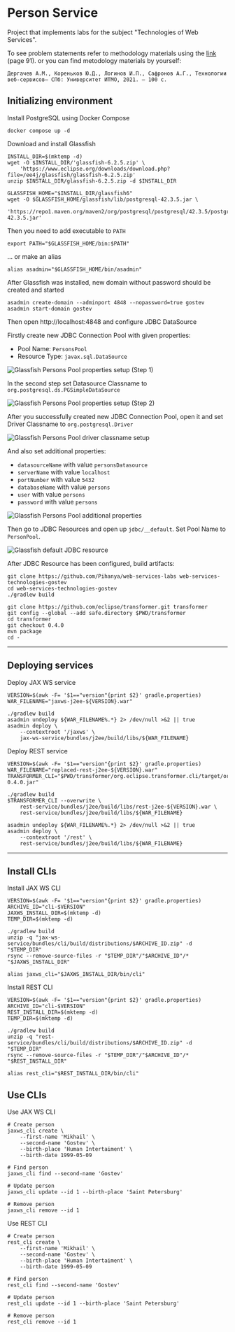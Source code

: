 # Person Service

Project that implements labs for the subject "Technologies of Web Services".

To see problem statements refer to methodology materials using the [link][tws_methodology_book] (page 91).
or you can find metodology materials by yourself:
```text
Дергачев А.М., Кореньков Ю.Д., Логинов И.П., Сафронов А.Г., Технологии веб-сервисов– СПб: Университет ИТМО, 2021. – 100 с.
```

## Initializing environment

Install PostgreSQL using Docker Compose

```shell
docker compose up -d
```

Download and install Glassfish

```shell
INSTALL_DIR=$(mktemp -d)
wget -O $INSTALL_DIR/'glassfish-6.2.5.zip' \
    'https://www.eclipse.org/downloads/download.php?file=/ee4j/glassfish/glassfish-6.2.5.zip'
unzip $INSTALL_DIR/glassfish-6.2.5.zip -d $INSTALL_DIR

GLASSFISH_HOME="$INSTALL_DIR/glassfish6"
wget -O $GLASSFISH_HOME/glassfish/lib/postgresql-42.3.5.jar \
    'https://repo1.maven.org/maven2/org/postgresql/postgresql/42.3.5/postgresql-42.3.5.jar'
```

Then you need to add executable to `PATH`

```shell
export PATH="$GLASSFISH_HOME/bin:$PATH"
```

... or make an alias
```shell
alias asadmin="$GLASSFISH_HOME/bin/asadmin"
```

After Glassfish was installed, new domain without password should be created and started

```shell
asadmin create-domain --adminport 4848 --nopassword=true gostev
asadmin start-domain gostev
```

Then open http://localhost:4848 and configure JDBC DataSource

Firstly create new JDBC Connection Pool with given properties:
- Pool Name: `PersonsPool`
- Resource Type: `javax.sql.DataSource`

![Glassfish Persons Pool properties setup (Step 1)](docs/img/glassfish_persons_pool_setup_step1.png)

In the second step set Datasource Classname to `org.postgresql.ds.PGSimpleDataSource` 

![Glassfish Persons Pool properties setup (Step 2)](docs/img/glassfish_persons_pool_setup_step2.png)

After you successfully created new JDBC Connection Pool, open it and set Driver Classname to `org.postgresql.Driver` 

![Glassfish Persons Pool driver classname setup](docs/img/glassfish_persons_pool_driver_classname_setup.png)

And also set additional properties:
- `datasourceName` with value `personsDatasource`
- `serverName` with value `localhost`
- `portNumber` with value `5432`
- `databaseName` with value `persons`
- `user` with value `persons`
- `password` with value `persons`

![Glassfish Persons Pool additional properties](docs/img/glassfish_persons_pool_additional_properties.png)

Then go to JDBC Resources and open up `jdbc/__default`. Set Pool Name to `PersonPool`.

![Glassfish default JDBC resource](docs/img/glassfish_default_jdbc_resource.png)

After JDBC Resource has been configured, build artifacts:

```shell
git clone https://github.com/Pihanya/web-services-labs web-services-technologies-gostev
cd web-services-technologies-gostev
./gradlew build

git clone https://github.com/eclipse/transformer.git transformer
git config --global --add safe.directory $PWD/transformer
cd transformer
git checkout 0.4.0
mvn package
cd -
```

---

## Deploying services

Deploy JAX WS service

```shell
VERSION=$(awk -F= '$1=="version"{print $2}' gradle.properties)
WAR_FILENAME="jaxws-j2ee-${VERSION}.war"

./gradlew build
asadmin undeploy ${WAR_FILENAME%.*} 2> /dev/null >&2 || true
asadmin deploy \
    --contextroot '/jaxws' \
    jax-ws-service/bundles/j2ee/build/libs/${WAR_FILENAME}
```

Deploy REST service

```shell
VERSION=$(awk -F= '$1=="version"{print $2}' gradle.properties)
WAR_FILENAME="replaced-rest-j2ee-${VERSION}.war"
TRANSFORMER_CLI="$PWD/transformer/org.eclipse.transformer.cli/target/org.eclipse.transformer.cli-0.4.0.jar"

./gradlew build
$TRANSFORMER_CLI --overwrite \
    rest-service/bundles/j2ee/build/libs/rest-j2ee-${VERSION}.war \
    rest-service/bundles/j2ee/build/libs/${WAR_FILENAME}
    
asadmin undeploy ${WAR_FILENAME%.*} 2> /dev/null >&2 || true
asadmin deploy \
    --contextroot '/rest' \
    rest-service/bundles/j2ee/build/libs/${WAR_FILENAME}
```

---

## Install CLIs

Install JAX WS CLI
```shell
VERSION=$(awk -F= '$1=="version"{print $2}' gradle.properties)
ARCHIVE_ID="cli-$VERSION"
JAXWS_INSTALL_DIR=$(mktemp -d)
TEMP_DIR=$(mktemp -d)

./gradlew build
unzip -q "jax-ws-service/bundles/cli/build/distributions/$ARCHIVE_ID.zip" -d "$TEMP_DIR"
rsync --remove-source-files -r "$TEMP_DIR"/"$ARCHIVE_ID"/* "$JAXWS_INSTALL_DIR"

alias jaxws_cli="$JAXWS_INSTALL_DIR/bin/cli"
```

Install REST CLI
```shell
VERSION=$(awk -F= '$1=="version"{print $2}' gradle.properties)
ARCHIVE_ID="cli-$VERSION"
REST_INSTALL_DIR=$(mktemp -d)
TEMP_DIR=$(mktemp -d)

./gradlew build
unzip -q "rest-service/bundles/cli/build/distributions/$ARCHIVE_ID.zip" -d "$TEMP_DIR"
rsync --remove-source-files -r "$TEMP_DIR"/"$ARCHIVE_ID"/* "$REST_INSTALL_DIR"

alias rest_cli="$REST_INSTALL_DIR/bin/cli"
```

## Use CLIs

Use JAX WS CLI
```shell
# Create person
jaxws_cli create \
    --first-name 'Mikhail' \
    --second-name 'Gostev' \
    --birth-place 'Human Intertaiment' \
    --birth-date 1999-05-09

# Find person
jaxws_cli find --second-name 'Gostev'

# Update person
jaxws_cli update --id 1 --birth-place 'Saint Petersburg'
    
# Remove person
jaxws_cli remove --id 1
```

Use REST CLI
```shell
# Create person
rest_cli create \
    --first-name 'Mikhail' \
    --second-name 'Gostev' \
    --birth-place 'Human Intertaiment' \
    --birth-date 1999-05-09

# Find person
rest_cli find --second-name 'Gostev'

# Update person
rest_cli update --id 1 --birth-place 'Saint Petersburg'
    
# Remove person
rest_cli remove --id 1
```

[tws_methodology_book]: https://books.ifmo.ru/file/pdf/2740.pdf
